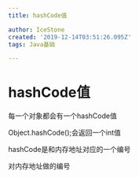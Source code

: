 ```yaml
---
title: hashCode值

author: IceStone
created: '2019-12-14T03:51:26.095Z'
tags: Java基础

---
```


# hashCode值

每一个对象都会有一个hashCode值

Object.hashCode();会返回一个int值

hashCode是和内存地址对应的一个编号

对内存地址做的编号

